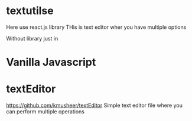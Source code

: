 # textutilse
Here use react.js library 
THis is  text editor wher you have multiple options

Without library just in 
# Vanilla Javascript

# textEditor
https://github.com/kmusheer/textEditor
Simple text editor file where you can perform multiple operations
